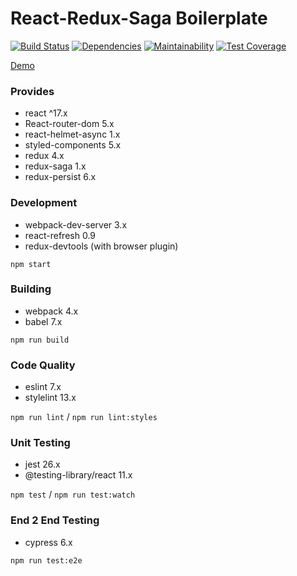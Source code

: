 # React-Redux-Saga Boilerplate

[![Build Status](https://travis-ci.org/gilbarbara/react-redux-saga-boilerplate.svg?branch=master)](https://travis-ci.org/gilbarbara/react-redux-saga-boilerplate) [![Dependencies](https://david-dm.org/gilbarbara/react-redux-saga-boilerplate.svg)](https://david-dm.org/gilbarbara/react-redux-saga-boilerplate) [![Maintainability](https://api.codeclimate.com/v1/badges/eb66aa0049fa03acbbf3/maintainability)](https://codeclimate.com/github/gilbarbara/react-redux-saga-boilerplate/maintainability) [![Test Coverage](https://api.codeclimate.com/v1/badges/eb66aa0049fa03acbbf3/test_coverage)](https://codeclimate.com/github/gilbarbara/react-redux-saga-boilerplate/test_coverage)

[Demo](https://redux-saga.react-boilerplate.com/)

### Provides

- react ^17.x
- React-router-dom 5.x
- react-helmet-async 1.x
- styled-components 5.x
- redux 4.x
- redux-saga 1.x
- redux-persist 6.x

### Development

- webpack-dev-server 3.x
- react-refresh 0.9
- redux-devtools (with browser plugin)

`npm start`

### Building

- webpack 4.x
- babel 7.x

`npm run build`

### Code Quality

- eslint 7.x
- stylelint 13.x

`npm run lint` / `npm run lint:styles`

### Unit Testing

- jest 26.x
- @testing-library/react 11.x

`npm test` / `npm run test:watch`

### End 2 End Testing

- cypress 6.x

`npm run test:e2e`